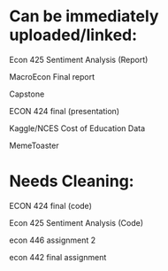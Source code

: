 # Can be immediately uploaded/linked:

Econ 425 Sentiment Analysis (Report)

MacroEcon Final report

Capstone

ECON 424 final (presentation)

Kaggle/NCES Cost of Education Data

MemeToaster

# Needs Cleaning:

ECON 424 final (code)

Econ 425 Sentiment Analysis (Code)

econ 446 assignment 2

econ 442 final assignment
